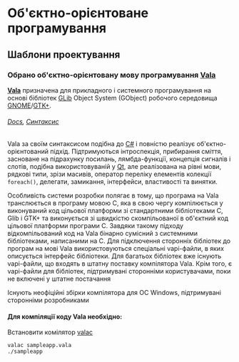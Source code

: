 # Об'єктно-орієнтоване програмування
## Шаблони проектування

### Обрано об'єктно-орієнтовану мову програмування [Vala](https://wiki.gnome.org/Projects/Vala)
[__Vala__](https://github.com/phastmike/vala-design-patterns-for-humans)  призначена для прикладного і системного програмування на основі бібліотек [GLib](https://uk.wikipedia.org/wiki/GLib) Object System (GObject) робочого середовища [GNOME](https://uk.wikipedia.org/wiki/GNOME)/[GTK+](https://uk.wikipedia.org/wiki/GTK%2B).
###### [Docs](https://wiki.gnome.org/Projects/Vala/Documentation), [Синтаксис](https://wiki.gnome.org/Projects/Vala/ValaForJavaProgrammers/ru)

Vala за своїм синтаксисом подібна до [C#](https://uk.wikipedia.org/wiki/C_Sharp) і повністю реалізує об'єктно-орієнтований підхід. Підтримуються інтроспекція, прибирання сміття, засноване на підрахунку посилань, лямбда-функції, концепція сигналів і слотів, подібна використовуваній у [Qt](https://uk.wikipedia.org/wiki/Qt), але реалізована на рівні мови, рядкові типи, зрізи масивів, оператор переліку елементів колекції ``foreach()``, делегати, замикання, інтерфейси, властивості та винятки.

Особливість системи розробки полягає в тому, що програма на Vala транслюється в програму мовою C, яка в свою чергу компілюється у виконуваний код цільової платформи зі стандартними бібліотеками C, Glib і GTK+ та виконується зі швидкістю скомпільованої в об'єктний код цільової платформи програми C. Завдяки такому підходу відкомпільований код на Vala бінарно сумісний з системними бібліотеками, написаними на C. Для підключення сторонніх бібліотек до програм на мові Vala використовуються спеціальні vapi-файли, в яких описується інтерфейс бібліотеки. Для багатьох бібліотек вже існують vapi-файли, що входять в штатну поставку компілятора Vala. Крім того, є vapi-файли для бібліотек, підтримувані сторонніми користувачами, поки не включені у штатне постачання

Існують неофіційні збірки компілятора для ОС Windows, підтримувані сторонніми розробниками

#### Для компіляції коду Vala необхідно:
Встановити комілятор [valac](https://wiki.gnome.org/Projects/Vala/ValaPlatforms)
```
valac sampleapp.vala
./sampleapp
```
